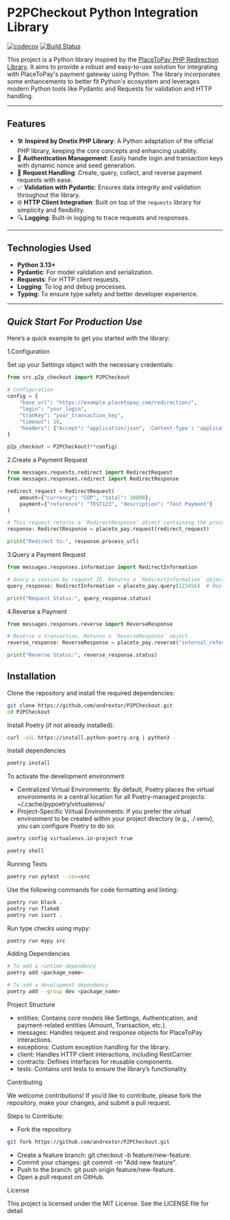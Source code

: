 # **P2PCheckout Python Integration Library**

[![codecov](https://codecov.io/github/andrextor/P2PCheckout/graph/badge.svg?token=XPxrdb1Q2M)](https://codecov.io/github/andrextor/P2PCheckout)
[![Build Status](https://github.com/andrextor/P2PCheckout/actions/workflows/python-app.yml/badge.svg)](https://github.com/andrextor/P2PCheckout/actions)

This project is a Python library inspired by the [PlaceToPay PHP Redirection Library](https://github.com/dnetix/redirection). It aims to provide a robust and easy-to-use solution for integrating with PlaceToPay's payment gateway using Python. The library incorporates some enhancements to better fit Python's ecosystem and leverages modern Python tools like Pydantic and Requests for validation and HTTP handling.

---

## **Features**

- 🛠 **Inspired by Dnetix PHP Library**: A Python adaptation of the official PHP library, keeping the core concepts and enhancing usability.
- 🔑 **Authentication Management**: Easily handle login and transaction keys with dynamic nonce and seed generation.
- 📡 **Request Handling**: Create, query, collect, and reverse payment requests with ease.
- ✅ **Validation with Pydantic**: Ensures data integrity and validation throughout the library.
- 🌐 **HTTP Client Integration**: Built on top of the `requests` library for simplicity and flexibility.
- 🔍 **Logging**: Built-in logging to trace requests and responses.

---

## **Technologies Used**

- **Python 3.13+**
- **Pydantic**: For model validation and serialization.
- **Requests**: For HTTP client requests.
- **Logging**: To log and debug processes.
- **Typing**: To ensure type safety and better developer experience.

---

## ***Quick Start For Production Use***

Here’s a quick example to get you started with the library:

1.Configuration

Set up your Settings object with the necessary credentials:

```python
from src.p2p_checkout import P2PCheckout

# Configuration
config = {
    "base_url": "https://example.placetopay.com/redirection/",
    "login": "your_login",
    "tranKey": "your_transaction_key",
    "timeout": 10,
    "headers": {"Accept": "application/json", 'Content-Type': 'application/json'},
}

p2p_checkout = P2PCheckout(**config)
```

2.Create a Payment Request

```python
from messages.requests.redirect import RedirectRequest
from messages.responses.redirect import RedirectResponse

redirect_request = RedirectRequest(
    amount={"currency": "COP", "total": 10000},
    payment={"reference": "TEST123", "description": "Test Payment"}
)

# This request returns a `RedirectResponse` object containing the process URL.
response: RedirectResponse = placeto_pay.request(redirect_request)

print("Redirect to:", response.process_url)
```

3.Query a Payment Request

```python
from messages.responses.information import RedirectInformation

# Query a session by request ID. Returns a `RedirectInformation` object.
query_response: RedirectInformation = placeto_pay.query(123456)  # Replace with your request ID

print("Request Status:", query_response.status)
```

4.Reverse a Payment

```python
from messages.responses.reverse import ReverseResponse

# Reverse a transaction. Returns a `ReverseResponse` object.
reverse_response: ReverseResponse = placeto_pay.reverse("internal_reference")

print("Reverse Status:", reverse_response.status)
```

## **Installation**

Clone the repository and install the required dependencies:

```bash
git clone https://github.com/andrextor/P2PCheckout.git
cd P2PCheckout
```

Install Poetry (if not already installed):

```bash
curl -sSL https://install.python-poetry.org | python3 -
```

Install dependencies

```bash
poetry install
```

To activate the development environment

- Centralized Virtual Environments: By default, Poetry places the virtual environments in a central location for all Poetry-managed projects:
~/.cache/pypoetry/virtualenvs/
- Project-Specific Virtual Environments: If you prefer the virtual environment to be created within your project directory (e.g., ./.venv), you can configure Poetry to do so:

```bash
poetry config virtualenvs.in-project true
```

```bash
poetry shell
```

Running Tests

```bash
poetry run pytest --cov=src
```

Use the following commands for code formatting and linting:

```bash
poetry run black .
poetry run flake8
poetry run isort .
```

Run type checks using mypy:

```bash
poetry run mypy src
```

Adding Dependencies

```bash
# To add a runtime dependency
poetry add <package_name> 

# To add a development dependency
poetry add --group dev <package_name>
```

Project Structure

- entities: Contains core models like Settings, Authentication, and payment-related entities (Amount, Transaction, etc.).
- messages: Handles request and response objects for PlaceToPay interactions.
- exceptions: Custom exception handling for the library.
- client: Handles HTTP client interactions, including RestCarrier.
- contracts: Defines interfaces for reusable components.
- tests: Contains unit tests to ensure the library’s functionality.

Contributing

We welcome contributions! If you’d like to contribute, please fork the repository, make your changes, and submit a pull request.

Steps to Contribute:

- Fork the repository.

```bash
git fork https://github.com/andrextor/P2PCheckout.git
``````

- Create a feature branch: git checkout -b feature/new-feature.
- Commit your changes: git commit -m "Add new feature".
- Push to the branch: git push origin feature/new-feature.
- Open a pull request on GitHub.

License

This project is licensed under the MIT License. See the LICENSE file for detail
